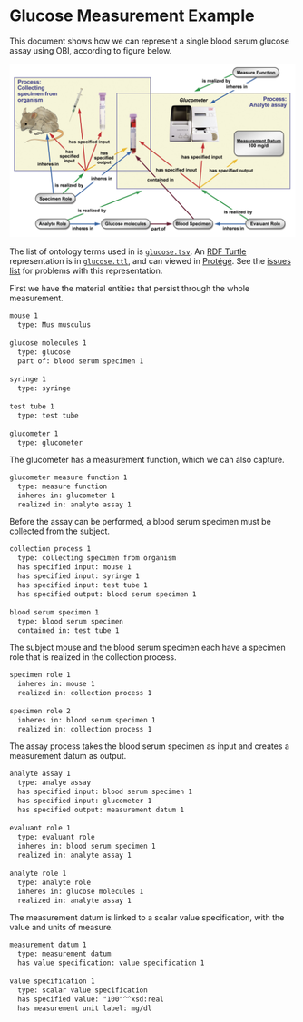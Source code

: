 # Glucose Measurement Example

This document shows how we can represent a single blood serum glucose assay using OBI, according to figure below.

![Measuring glucose concentration in blood](glucose.jpg)

The list of ontology terms used in is [`glucose.tsv`](glucose.tsv). An [RDF Turtle](http://www.w3.org/TeamSubmission/turtle/) representation is in [`glucose.ttl`](glucose.ttl), and can viewed in [Protégé](http://protege.stanford.edu/). See the [issues list](issues) for problems with this representation.

First we have the material entities that persist through the whole measurement.

    mouse 1
      type: Mus musculus

    glucose molecules 1
      type: glucose
      part of: blood serum specimen 1

    syringe 1
      type: syringe

    test tube 1
      type: test tube

    glucometer 1
      type: glucometer

The glucometer has a measurement function, which we can also capture.

    glucometer measure function 1
      type: measure function
      inheres in: glucometer 1
      realized in: analyte assay 1

Before the assay can be performed, a blood serum specimen must be collected from the subject.

    collection process 1
      type: collecting specimen from organism
      has specified input: mouse 1
      has specified input: syringe 1
      has specified input: test tube 1
      has specified output: blood serum specimen 1

    blood serum specimen 1
      type: blood serum specimen
      contained in: test tube 1

The subject mouse and the blood serum specimen each have a specimen role that is realized in the collection process.

    specimen role 1
      inheres in: mouse 1
      realized in: collection process 1

    specimen role 2
      inheres in: blood serum specimen 1
      realized in: collection process 1

The assay process takes the blood serum specimen as input and creates a measurement datum as output.

    analyte assay 1
      type: analye assay
      has specified input: blood serum specimen 1
      has specified input: glucometer 1
      has specified output: measurement datum 1

    evaluant role 1
      type: evaluant role
      inheres in: blood serum specimen 1
      realized in: analyte assay 1

    analyte role 1
      type: analyte role
      inheres in: glucose molecules 1
      realized in: analyte assay 1

The measurement datum is linked to a scalar value specification, with the value and units of measure.

    measurement datum 1
      type: measurement datum
      has value specification: value specification 1

    value specification 1
      type: scalar value specification
      has specified value: "100"^^xsd:real
      has measurement unit label: mg/dl

